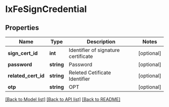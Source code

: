 # IxFeSignCredential

## Properties
Name | Type | Description | Notes
------------ | ------------- | ------------- | -------------
**sign_cert_id** | **int** | Identifier of signature certificate | [optional] 
**password** | **string** | Password | [optional] 
**related_cert_id** | **string** | Releted Cetificate Identifier | [optional] 
**otp** | **string** | OPT | [optional] 

[[Back to Model list]](../README.md#documentation-for-models) [[Back to API list]](../README.md#documentation-for-api-endpoints) [[Back to README]](../README.md)


